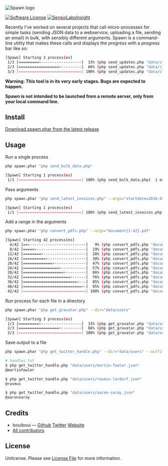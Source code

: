 ![Spawn logo](http://i.imgur.com/GCFZHRe.png)

[![Software License][ico-license]](LICENSE) [![SensioLabsInsight](https://insight.sensiolabs.com/projects/20fe60c6-7257-442e-bff4-9c057580afd6/mini.png)](https://insight.sensiolabs.com/projects/20fe60c6-7257-442e-bff4-9c057580afd6)

Recently I've worked on several projects that call micro-processes for simple tasks (sending JSON data to a webservice, uploading a file, sending an email) in bulk, with sensibly different arguments. Spawn is a command-line utility that makes these calls and displays the progress with a progress bar like so:

```bash
[Spawn] Starting 3 process(es)
 1/3 [=========>------------------]  33% (php send_updates.php "data/client1.json") 4 secs/12 secs 1.2 MiB
 2/3 [==================>---------]  66% (php send_updates.php "data/client2.json") 9 secs/14 secs 1.2 MiB
 3/3 [============================] 100% (php send_updates.php "data/client3.json") 14 secs/14 secs 1.2 MiB
```

**Warning: This tool is in its very early stages. Bugs are expected to happen.**

**Spawn is not intended to be launched from a remote server, only from your local command line.**


## Install

[Download spawn.phar from the latest release](https://github.com/bouiboui/spawn/releases/download/0.1/spawn.phar)

## Usage

Run a single process
``` bash
php spawn.phar "php send_bulk_data.php"

[Spawn] Starting 1 process(es)
 1/1 [============================] 100% (php send_bulk_data.php)  1 min/1 min  1.2 MiB
```
Pass arguments
``` bash
php spawn.phar "php send_latest_invoices.php" --args="startdate=2016-01-01"

[Spawn] Starting 1 process(es)
 1/1 [============================] 100% (php send_latest_invoices.php "startdate=2016-01-01") 13 secs/13 secs 1.2 MiB
```
Add a range in the arguments
``` bash
php spawn.phar "php convert_pdfs.php" --args="document{1-42}.pdf"

[Spawn] Starting 42 process(es)
  4/42 [==>-------------------------]   9% (php convert_pdfs.php "document4.pdf") < 1 sec/< 1 sec 1.2 MiB
  8/42 [=====>----------------------]  19% (php convert_pdfs.php "document8.pdf")  1 sec/5 secs 1.2 MiB
 12/42 [========>-------------------]  28% (php convert_pdfs.php "document12.pdf") 2 secs/7 secs 1.2 MiB
 16/42 [==========>-----------------]  38% (php convert_pdfs.php "document16.pdf") 3 secs/8 secs 1.2 MiB
 20/42 [=============>--------------]  47% (php convert_pdfs.php "document20.pdf") 4 secs/8 secs 1.2 MiB
 24/42 [================>-----------]  57% (php convert_pdfs.php "document24.pdf") 5 secs/9 secs 1.2 MiB
 28/42 [==================>---------]  66% (php convert_pdfs.php "document28.pdf") 6 secs/9 secs 1.2 MiB
 32/42 [=====================>------]  76% (php convert_pdfs.php "document32.pdf") 6 secs/8 secs 1.2 MiB
 36/42 [========================>---]  85% (php convert_pdfs.php "document36.pdf") 7 secs/8 secs 1.2 MiB
 40/42 [==========================>-]  95% (php convert_pdfs.php "document40.pdf") 8 secs/8 secs 1.2 MiB
 42/42 [============================] 100% (php convert_pdfs.php "document42.pdf") 9 secs/9 secs 1.2 MiB

```
Run process for each file in a directory
``` bash
php spawn.phar "php get_gravatar.php" --dir="data/users"

[Spawn] Starting 3 process(es)
 1/3 [=========>------------------]  33% (php get_gravatar.php "data/users/martin-fowler.json") 4 secs/12 secs 1.2 MiB
 2/3 [==================>---------]  66% (php get_gravatar.php "data/users/rasmus-lerdorf.json") 5 secs/8 secs 1.2 MiB
 3/3 [============================] 100% (php get_gravatar.php "data/users/aaron-saray.json") 9 secs/9 secs 1.2 MiB
```
Save output to a file
``` bash
php spawn.phar "php get_twitter_handle.php" --dir="data/users" --outfile="handles.txt"

# handles.txt
$ php get_twitter_handle.php "data/users/martin-fowler.json"
@martinfowler

$ php get_twitter_handle.php "data/users/rasmus-lerdorf.json"
@rasmus

$ php get_twitter_handle.php "data/users/aaron-saray.json"
@aaronsaray
```


## Credits


- bouiboui — [Github](https://github.com/bouiboui) [Twitter](https://twitter.com/j_____________n) [Website](http://cod3.net)
- [All contributors](https://github.com/bouiboui/spawn/graphs/contributors)


## License

Unlicense. Please see [License File](LICENSE) for more information.

[ico-version]: https://img.shields.io/packagist/v/:vendor/:package_name.svg?style=flat-square
[ico-license]: https://img.shields.io/badge/license-Unlicense-brightgreen.svg?style=flat-square

[link-packagist]: https://packagist.org/packages/:vendor/:package_name
[link-author]: https://github.com/:author_username
